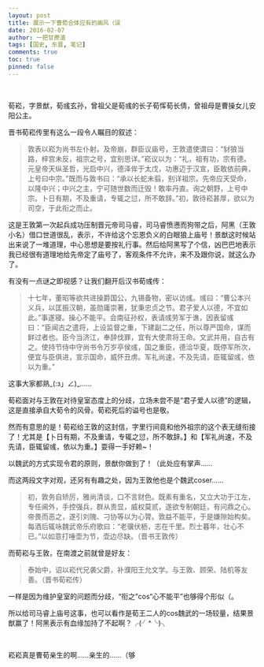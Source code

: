 ```yaml
---
layout: post
title: 展示一下曹荀合体应有的画风（误
date: 2016-02-07
author: 一把甘蔗渣
tags: [国史, 东晋, 笔记]
comments: true
toc: true
pinned: false
---
```


<br/>

荀崧，字景猷，荀彧玄孙，曾祖父是荀彧的长子荀恽荀长倩，曾祖母是曹操女儿安阳公主。

晋书荀崧传里有这么一段令人瞩目的叙述：

>敦表以崧为尚书左仆射。及帝崩，群臣议庙号，王敦遣使谓曰：“豺狼当路，梓宫未反，祖宗之号，宜别思详。”崧议以为：“礼，祖有功，宗有德。元皇帝天纵圣哲，光启中兴，德泽侔于太戊，功惠迈于汉宣，臣敢依前典，上号曰中宗。”既而与敦书曰：“承以长蛇未翦，别详祖宗。先帝应天受命，以隆中兴；中兴之主，宁可随世数而迁毁！敢率丹直。询之朝野，上号中宗。卜日有期，不及重请，专辄之愆，所不敢辞。”初，敦待崧甚厚，欲以为司空，于此衔之而止。

这是王敦第一次起兵成功压制晋元帝司马睿，司马睿愤懑而狗带之后，阿黑（王敦小名）借口世道很乱，表示，不许给这个忘恩负义的白眼狼上庙号！景猷这时候站出来说了一堆道理，中心思想是要按礼行事。然后给阿黑写了个信，凶巴巴地表示我已经很有道理地给先帝定了庙号了，客观条件不允许，来不及跟你说，就这么办了。

有没有一点谜之即视感？让我们翻开后汉书荀彧传：

>十七年，董昭等欲共进操爵国公，九锡备物，密以访彧。彧曰：“曹公本兴义兵，以匡振汉朝，虽勋庸崇著，犹秉忠贞之节。君子爱人以德，不宜如此。”事遂寝。操心不能平。会南征孙权，表请彧劳军于谯，因表留彧曰：“臣闻古之遣将，上设监督之重，下建副二之任，所以尊严国命，谋而鲜过者也。臣今当济江，奉辞伐罪，宜有大使肃将王命。文武并用，自古有之。使持节侍中守尚书令万岁亭侯彧，国之重臣，德洽华夏，既停军所次，便宜与臣俱进，宣示国命，威怀丑虏。军礼尚速，不及先请，臣辄留彧，依以为重。”

这事大家都熟_(:з」∠)_……

荀崧面对与王敦在对待皇室态度上的分歧，立场未尝不是“君子爱人以德”的逻辑，这是直接承自大荀令的风骨。荀崧死后的谥号也是敬。

然而有意思的是！荀崧给王敦的这封信，字里行间竟和他外祖宗的这个表无缝衔接了！尤其是【卜日有期，不及重请，专辄之愆，所不敢辞。】和【军礼尚速，不及先请，臣辄留彧，依以为重。】耍得一手好赖~！

以魏武的方式实现令君的原则，景猷你做到了！（此处应有掌声……

而这两段文字对观，还另有有趣之处，因为王敦他也是个魏武coser……

>初，敦务自矫厉，雅尚清谈，口不言财色。既素有重名，又立大功于江左，专任阃外，手控强兵，群从贵显，威权莫贰，遂欲专制朝廷，有问鼎之心。帝畏而恶之，遂引刘隗、刁协等以为心膂。敦益不能平，于是嫌隙始构矣。每酒后辄咏魏武帝乐府歌曰：“老骥伏枥，志在千里。烈士暮年，壮心不已。”以如意打唾壶为节，壶边尽缺。（晋书王敦传）

而荀崧与王敦，在南渡之前就曾是好友：

>泰始中，诏以崧代兄袭父爵，补濮阳王允文学。与王敦、顾荣、陆机等友善。（晋书荀崧传）

一样是因为维护皇室的问题而分歧，“衔之”cos“心不能平”也够得个形似（。

所以给司马睿上庙号这事，也可以看作是荀王二人的cos魏武的一场较量，结果景猷赢了！阿黑表示有血缘加持了不起啊？╭(╯^╰)╮

<br/>

崧崧真是曹荀亲生的啊……亲生的……（够 

